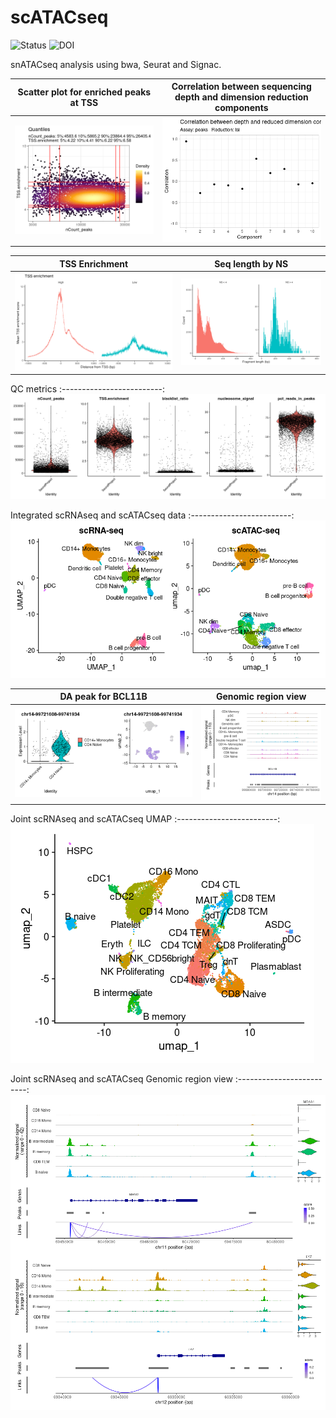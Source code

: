 # scATACseq

![Status](https://img.shields.io/badge/status-alpha-red)
![DOI](https://img.shields.io/badge/DOI-in__progress-blue)

snATACseq analysis using bwa, Seurat and Signac.

Scatter plot for enriched peaks at TSS      | Correlation between sequencing depth and dimension reduction components   
:-------------------------:|:-------------------------:
![](https://github.com/hasanwraeth/scATAC/blob/main/Rplot01.png)  |  ![](https://github.com/hasanwraeth/scATAC/blob/main/Rplot.png)

TSS Enrichment      | Seq length by NS   
:-------------------------:|:-------------------------:
![](https://github.com/hasanwraeth/scATAC/blob/main/unnamed-chunk-12-1.png)  |  ![](https://github.com/hasanwraeth/scATAC/blob/main/unnamed-chunk-13-1.png)

QC metrics 
:-------------------------:
![](https://github.com/hasanwraeth/scATAC/blob/main/unnamed-chunk-14-1.png)

Integrated scRNAseq and scATACseq data
:-------------------------:
![](https://github.com/hasanwraeth/scATAC/blob/main/Rplot04.png)

DA peak for BCL11B      | Genomic region view   
:-------------------------:|:-------------------------:
![](https://github.com/hasanwraeth/scATAC/blob/main/Rplot05.png)  |  ![](https://github.com/hasanwraeth/scATAC/blob/main/Rplot06.png)

Joint scRNAseq and scATACseq UMAP
:-------------------------:
![](https://github.com/hasanwraeth/scATAC/blob/main/Rplotj.png)

Joint scRNAseq and scATACseq Genomic region view
:-------------------------:
![](https://github.com/hasanwraeth/scATAC/blob/main/Rplotj01.png)
